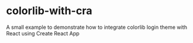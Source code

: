 # colorlib-with-cra
A small example to demonstrate how to integrate colorlib login theme with React using Create React App
